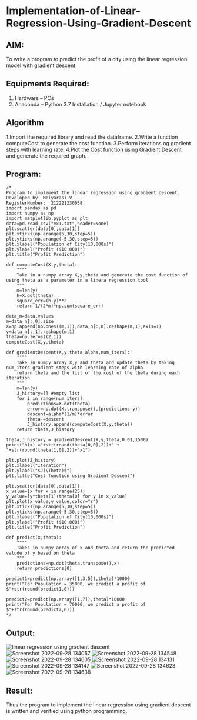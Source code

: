 # Implementation-of-Linear-Regression-Using-Gradient-Descent

## AIM:
To write a program to predict the profit of a city using the linear regression model with gradient descent.

## Equipments Required:
1. Hardware – PCs
2. Anaconda – Python 3.7 Installation / Jupyter notebook

## Algorithm
1.Import the required library and read the dataframe.
2.Write a function computeCost to generate the cost function.
3.Perform iterations og gradient steps with learning rate.
4.Plot the Cost function using Gradient Descent and generate the required graph.

## Program:
```
/*
Program to implement the linear regression using gradient descent.
Developed by: Meiyarasi.V
RegisterNumber:  212221230058
import pandas as pd
import numpy as np
import matplotlib.pyplot as plt
data=pd.read_csv("ex1.txt",header=None)
plt.scatter(data[0],data[1])
plt.xticks(np.arange(5,30,step=5))
plt.yticks(np.arange(-5,30,step=5))
plt.xlabel("Population of City(10,000s)")
plt.ylabel("Profit ($10,000)")
plt.title("Profit Prediction")

def computeCost(X,y,theta):
    """"
    Take in a numpy array X,y,theta and generate the cost function of using theta as a parameter in a linera regression tool   
    """
    m=len(y) 
    h=X.dot(theta) 
    square_err=(h-y)**2
    return 1/(2*m)*np.sum(square_err) 

data_n=data.values
m=data_n[:,0].size
X=np.append(np.ones((m,1)),data_n[:,0].reshape(m,1),axis=1)
y=data_n[:,1].reshape(m,1)
theta=np.zeros((2,1))
computeCost(X,y,theta) 

def gradientDescent(X,y,theta,alpha,num_iters):
    """"
    Take in numpy array X,y and theta and update theta by taking num_iters gradient steps with learning rate of alpha 
    return theta and the list of the cost of the theta during each iteration
    """
    m=len(y)
    J_history=[] #empty list
    for i in range(num_iters):
        predictions=X.dot(theta)
        error=np.dot(X.transpose(),(predictions-y))
        descent=alpha*(1/m)*error
        theta-=descent
        J_history.append(computeCost(X,y,theta))
    return theta,J_history

theta,J_history = gradientDescent(X,y,theta,0.01,1500)
print("h(x) ="+str(round(theta[0,0],2))+" + "+str(round(theta[1,0],2))+"x1")

plt.plot(J_history)
plt.xlabel("Iteration")
plt.ylabel("$J(\Theta)$")
plt.title("Cost function using Gradient Descent")

plt.scatter(data[0],data[1])
x_value=[x for x in range(25)]
y_value=[y*theta[1]+theta[0] for y in x_value]
plt.plot(x_value,y_value,color="r")
plt.xticks(np.arange(5,30,step=5))
plt.yticks(np.arange(-5,30,step=5))
plt.xlabel("Population of City(10,000s)")
plt.ylabel("Profit ($10,000)")
plt.title("Profit Prediction")

def predict(x,theta):
    """"
    Takes in numpy array of x and theta and return the predicted valude of y based on theta
    """
    predictions=np.dot(theta.transpose(),x)
    return predictions[0]

predict1=predict(np.array([1,3.5]),theta)*10000
print("For Population = 35000, we predict a profit of $"+str(round(predict1,0)))

predict2=predict(np.array([1,7]),theta)*10000
print("For Population = 70000, we predict a profit of $"+str(round(predict2,0)))
*/
```

## Output:
![linear regression using gradient descent](sam.png)
![Screenshot 2022-09-28 134057](https://user-images.githubusercontent.com/94748389/192725670-ad33806d-9bde-4591-89c3-f0bc61126474.png)
![Screenshot 2022-09-28 134548](https://user-images.githubusercontent.com/94748389/192726793-c2dd465a-ee91-49a5-bfd7-b1d81891e0b8.png)
![Screenshot 2022-09-28 134605](https://user-images.githubusercontent.com/94748389/192726871-bd97a7b1-64c6-4797-b604-18fe9fadc6e3.png)
![Screenshot 2022-09-28 134131](https://user-images.githubusercontent.com/94748389/192725701-f84940b4-64bf-40ec-a54b-e213e680c467.png)
![Screenshot 2022-09-28 134147](https://user-images.githubusercontent.com/94748389/192725740-9d991ff1-a4df-4b50-a925-0c8fafe6ae02.png)
![Screenshot 2022-09-28 134623](https://user-images.githubusercontent.com/94748389/192727027-1e97eccb-7539-4aff-a6d2-57b7560b593b.png)
![Screenshot 2022-09-28 134638](https://user-images.githubusercontent.com/94748389/192727077-3f4f5f5c-d7d6-4594-9f33-7dec59b0ff4a.png)


## Result:
Thus the program to implement the linear regression using gradient descent is written and verified using python programming.
